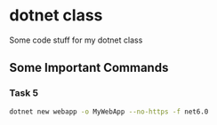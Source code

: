 # dotnet class

Some code stuff for my dotnet class

## Some Important Commands

### Task 5

```bash
dotnet new webapp -o MyWebApp --no-https -f net6.0
```
